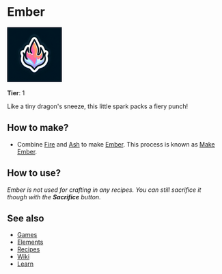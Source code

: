 # Ember

![](../images/item.ember.png)

**Tier**: 1

Like a tiny dragon's sneeze, this little spark packs a fiery punch!

## How to make?

* Combine [Fire](/wiki/elements/fire) and [Ash](/wiki/elements/ash) to make [Ember](/wiki/elements/ember). This process is known as [Make Ember](/wiki/recipes/make-ember).

## How to use?

_Ember is not used for crafting in any recipes. You can still sacrifice it though with the **Sacrifice** button._

## See also

* [Games](/wiki/games)
* [Elements](/wiki/elements)
* [Recipes](/wiki/recipes)
* [Wiki](/wiki/index)
* [Learn](/learn/index)